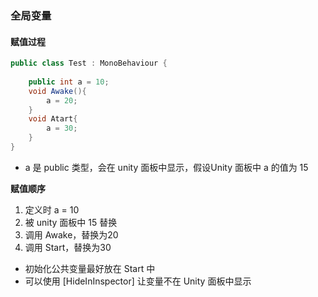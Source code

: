 ### 全局变量

#### 赋值过程

```c#
public class Test : MonoBehaviour {
    
    public int a = 10;
    void Awake(){
        a = 20;
    }
    void Atart{
        a = 30;
    }
}
```

- a 是 public 类型，会在 unity 面板中显示，假设Unity 面板中 a 的值为 15



**赋值顺序**

1. 定义时 a = 10
2. 被 unity 面板中 15 替换
3. 调用 Awake，替换为20
4. 调用 Start，替换为30



- 初始化公共变量最好放在 Start 中
- 可以使用 [HideInInspector] 让变量不在 Unity 面板中显示